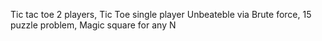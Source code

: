 Tic tac toe 2 players,
Tic Toe single player Unbeateble via Brute force,
15 puzzle problem,
Magic square for any N
